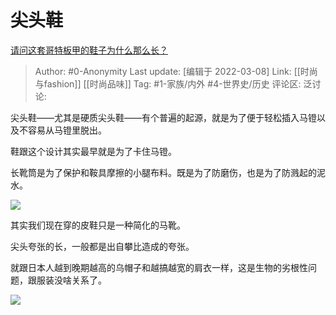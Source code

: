 # 尖头鞋
[请问这套哥特板甲的鞋子为什么那么长？](https://www.zhihu.com/question/512790852/answer/2322380801)

> Author: #0-Anonymity
> Last update: [编辑于 2022-03-08]
> Link: [[时尚与fashion]] [[时尚品味]]
> Tag: #1-家族/内外 #4-世界史/历史
> 评论区:
> 泛讨论:

尖头鞋——尤其是硬质尖头鞋——有个普遍的起源，就是为了便于轻松插入马镫以及不容易从马镫里脱出。

鞋跟这个设计其实最早就是为了卡住马镫。

长靴筒是为了保护和鞍具摩擦的小腿布料。既是为了防磨伤，也是为了防溅起的泥水。

![](https://pica.zhimg.com/80/v2-18611e59331a81730bac08c6fe7e6705_1440w.webp?source=c8b7c179)

其实我们现在穿的皮鞋只是一种简化的马靴。

尖头夸张的长，一般都是出自攀比造成的夸张。

就跟日本人越到晚期越高的乌帽子和越搞越宽的肩衣一样，这是生物的劣根性问题，跟服装没啥关系了。

![](https://picx.zhimg.com/80/v2-156b7bb250d44c0d31a9467488d50128_1440w.webp?source=c8b7c179)
